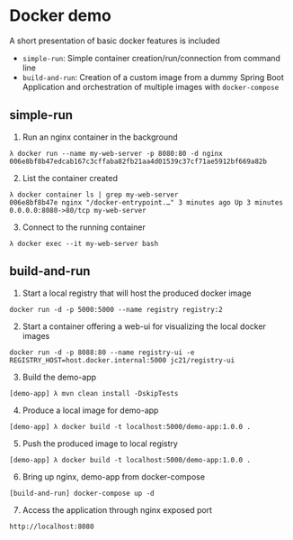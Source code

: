 # Docker demo

A short presentation of basic docker features is included

  * ```simple-run```: Simple container creation/run/connection from command line
  * ```build-and-run```: Creation of a custom image from a dummy Spring Boot Application and 
  orchestration of multiple images with ```docker-compose``` 
  
## simple-run
1. Run an nginx container in the background

```
λ docker run --name my-web-server -p 8080:80 -d nginx
006e8bf8b47edcab167c3cffaba82fb21aa4d01539c37cf71ae5912bf669a82b
```

2. List the container created

```
λ docker container ls | grep my-web-server
006e8bf8b47e nginx "/docker-entrypoint.…" 3 minutes ago Up 3 minutes 0.0.0.0:8080->80/tcp my-web-server
```

3. Connect to the running container

```
λ docker exec --it my-web-server bash
```

## build-and-run
1. Start a local registry that will host the produced docker image
```
docker run -d -p 5000:5000 --name registry registry:2 
```

2. Start a container offering a web-ui for visualizing the local docker images
```
docker run -d -p 8088:80 --name registry-ui -e REGISTRY_HOST=host.docker.internal:5000 jc21/registry-ui
```

3. Build the demo-app
```
[demo-app] λ mvn clean install -DskipTests
```

4. Produce a local image for demo-app
```
[demo-app] λ docker build -t localhost:5000/demo-app:1.0.0 .
```

5. Push the produced image to local registry
```
[demo-app] λ docker build -t localhost:5000/demo-app:1.0.0 .
```

6. Bring up nginx, demo-app from docker-compose
```
[build-and-run] docker-compose up -d
```

7. Access the application through nginx exposed port
```
http://localhost:8080
```